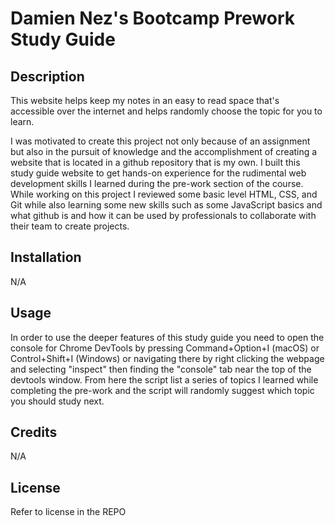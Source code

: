 # Damien Nez's Bootcamp Prework Study Guide


## Description


This website helps keep my notes in an easy to read space that's accessible over the internet and helps randomly choose the topic for you to learn.


I was motivated to create this project not only because of an assignment but also in the pursuit of knowledge and the accomplishment of creating a website that is located in a github repository that is my own. I built this study guide website to get hands-on experience for the rudimental web development skills I learned during the pre-work section of the course. While working on this project I reviewed some basic level HTML, CSS, and Git while also learning some new skills such as some JavaScript basics and what github is and how it can be used by professionals to collaborate with their team to create projects.


## Installation


N/A


## Usage


In order to use the deeper features of this study guide you need to open the console for Chrome DevTools by pressing Command+Option+I (macOS) or Control+Shift+I (Windows) or navigating there by right clicking the webpage and selecting "inspect" then finding the "console" tab near the top of the devtools window. From here the script list a series of topics I learned while completing the pre-work and the script will randomly suggest which topic you should study next.
## Credits


N/A


## License

Refer to license in the REPO